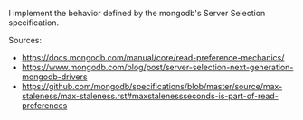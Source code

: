 I implement the behavior defined by the mongodb's Server Selection specification.

Sources: 
* https://docs.mongodb.com/manual/core/read-preference-mechanics/
* https://www.mongodb.com/blog/post/server-selection-next-generation-mongodb-drivers
* https://github.com/mongodb/specifications/blob/master/source/max-staleness/max-staleness.rst#maxstalenessseconds-is-part-of-read-preferences